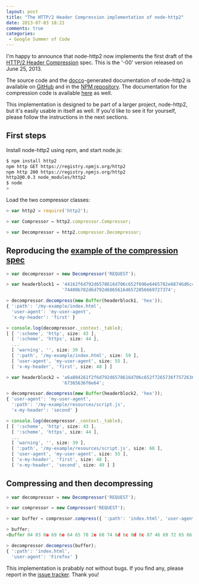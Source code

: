 ```yaml
---
layout: post
title: "The HTTP/2 Header Compression implementation of node-http2"
date: 2013-07-03 18:21
comments: true
categories:
 - Google Summer of Code
---
```


I'm happy to announce that node-http2 now implements the first draft of the [HTTP/2 Header Compression][1] spec. This is the '-00' version released on June 25, 2013.

The source code and the [docco][2]-generated documentation of node-http2 is available on [GitHub][3] and in the [NPM repository][4]. The documentation for the compression code is available [here][5] as well.

This implementation is designed to be part of a larger project, node-http2, but it's easily usable in itself as well. If you'd like to see it for yourself, please follow the instructions in the next sections.

[1]: http://tools.ietf.org/html/draft-ietf-httpbis-header-compression-00
[2]: http://jashkenas.github.io/docco/
[3]: https://github.com/molnarg/node-http2
[4]: https://npmjs.org/package/http2
[5]: http://molnarg.github.io/node-http2/compressor.html

First steps
-----------

Install node-http2 using npm, and start node.js:

```bash
$ npm install http2
npm http GET https://registry.npmjs.org/http2
npm http 200 https://registry.npmjs.org/http2
http2@0.0.3 node_modules/http2
$ node
>
```

Load the two compressor classes:

```javascript
> var http2 = require('http2');

> var Compressor = http2.compressor.Compressor;

> var Decompressor = http2.compressor.Decompressor;
```

Reproducing the [example of the compression spec][1]
----------------------------------------------------

[1]: http://tools.ietf.org/html/draft-ietf-httpbis-header-compression-00#appendix-B

```javascript
> var decompressor = new Decompressor('REQUEST');

> var headerblock1 = '44162f6d792d6578616d706c652f696e6465782e68746d6c4d0d6d792d757365722d6167656e' +
                     '74400b782d6d792d686561646572056669727374';

> decompressor.decompress(new Buffer(headerblock1, 'hex'));
{ ':path': '/my-example/index.html',
  'user-agent': 'my-user-agent',
  'x-my-header': 'first' }

> console.log(decompressor._context._table);
[ [ ':scheme', 'http', size: 43 ],
  [ ':scheme', 'https', size: 44 ],
  ...
  [ 'warning', '', size: 39 ],
  [ ':path', '/my-example/index.html', size: 59 ],
  [ 'user-agent', 'my-user-agent', size: 55 ],
  [ 'x-my-header', 'first', size: 48 ] ]

> var headerblock2 = 'a6a804261f2f6d792d6578616d706c652f7265736f75726365732f7363726970742e6a735f0a0' +
                     '67365636f6e64';

> decompressor.decompress(new Buffer(headerblock2, 'hex'));
{ 'user-agent': 'my-user-agent',
  ':path': '/my-example/resources/script.js',
  'x-my-header': 'second' }

> console.log(decompressor._context._table);
[ [ ':scheme', 'http', size: 43 ],
  [ ':scheme', 'https', size: 44 ],
  ...
  [ 'warning', '', size: 39 ],
  [ ':path', '/my-example/resources/script.js', size: 68 ],
  [ 'user-agent', 'my-user-agent', size: 55 ],
  [ 'x-my-header', 'first', size: 48 ],
  [ 'x-my-header', 'second', size: 49 ] ]

```

Compressing and then decompressing
----------------------------------

```javascript
> var decompressor = new Decompressor('REQUEST');

> var compressor = new Compressor('REQUEST');

> var buffer = compressor.compress({ ':path': 'index.html', 'user-agent': 'Firefox' });

> buffer;
<Buffer 04 03 0a 69 6e 64 65 78 2e 68 74 6d 6c 0d 0c 07 46 69 72 65 66 6f 78>

> decompressor.decompress(buffer);
{ ':path': 'index.html',
  'user-agent': 'Firefox' }
```

This implementation is prabably not without bugs. If you find any, please report in the [issue tracker][6]. Thank you!

[6]: https://github.com/molnarg/node-http2/issues



